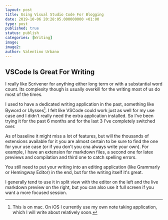 ```yaml
---
layout: post
title: Using Visual Studio Code For Blogging
date: 2019-10-06 20:28:05.000000000 +01:00
type: post
published: true
status: publish
categories: [Writing]
image:
image2:
author: Valentino Urbano
---
```


## VSCode Is Great For Writing

I really like Scrivener for anything either long term or with a substantial word count. Its complexity though is usually overkill for the writing most of us do most of the times.

I used to have a dedicated writing application in the past, something like Byword or Ulysses[^1]. I felt like VSCode could work just as well for my use case and I didn't really need the extra application installed. So I've been trying it for the past 6 months and for the last 3 I've completely switched over.

As of baseline it might miss a lot of features, but will the thousands of extensions available for it you are almost certain to be sure to find the one for your use case (or if you don't you cna always write your own). For example, I have an extension for markdown files, a second one for latex previews and compilation and third one to catch spelling errors.

You still need to put your writing into an editing application (like Grammarly or Hemingway Editor) in the end, but for the writing itself it's great.

I generally tend to use it in split view with the editor on the left and the live markdown preview on the right, but you can also use it full screen if you want a more focused session.

[^1]: This is on mac. On iOS I currently use my own note taking application, which I will write about relatively soon.
